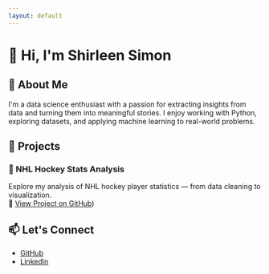 ```yaml
---
layout: default
---
```


# 👋 Hi, I'm Shirleen Simon

## 🧠 About Me
I'm a data science enthusiast with a passion for extracting insights from data and turning them into meaningful stories. I enjoy working with Python, exploring datasets, and applying machine learning to real-world problems.

## 📂 Projects

### 🏒 NHL Hockey Stats Analysis
Explore my analysis of NHL hockey player statistics — from data cleaning to visualization.  
🔗 [View Project on GitHub](https://github.com/shirleensimon/shirleensimon.github.io/tree/main/Project_Intro_DataScience_AI/Project_Intro_DataScience_AI))

## 📫 Let's Connect
- [GitHub](https://github.com/shirleensimon)
- [LinkedIn](https://www.linkedin.com/in/your-link-here/) <!-- Replace with your actual LinkedIn -->

